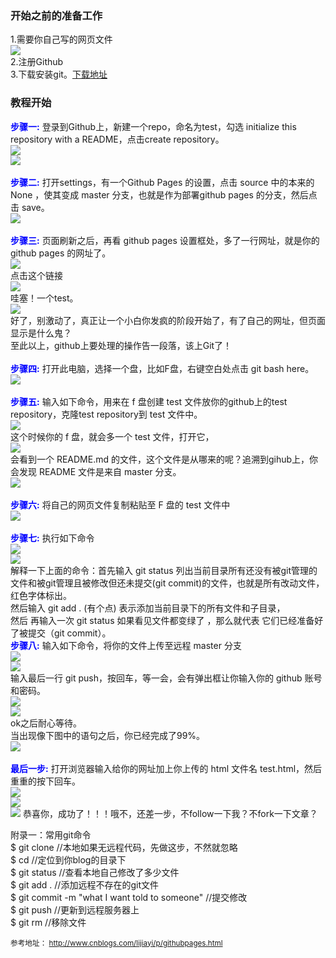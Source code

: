 ### 开始之前的准备工作
1.需要你自己写的网页文件  
![](https://github.com/LucienJan/How-to-preview-your-HTML-on-github/raw/master/src/images/1.png)  
2.注册Github  
3.下载安装git。[下载地址](https://git-scm.com/downloads)

### 教程开始  
<strong style="color:blue;">步骤一:</strong>
登录到Github上，新建一个repo，命名为test，勾选 initialize this repository with a README，点击create repository。  
![](https://github.com/LucienJan/How-to-preview-your-HTML-on-github/raw/master/src/images/2.png)  
![](https://github.com/LucienJan/How-to-preview-your-HTML-on-github/raw/master/src/images/3.png)  
<br />
<strong style="color:blue;">步骤二:</strong>
打开settings，有一个Github Pages 的设置，点击 source 中的本来的 None ，使其变成 master 分支，也就是作为部署github pages 的分支，然后点击 save。  
![](https://github.com/LucienJan/How-to-preview-your-HTML-on-github/raw/master/src/images/4.png)  
<br />
<strong style="color:blue;">步骤三:</strong>
页面刷新之后，再看 github pages 设置框处，多了一行网址，就是你的 github pages 的网址了。  
![](https://github.com/LucienJan/How-to-preview-your-HTML-on-github/raw/master/src/images/5.png)  
点击这个链接  
![](https://github.com/LucienJan/How-to-preview-your-HTML-on-github/raw/master/src/images/6.png)  
哇塞！一个test。  
![](https://github.com/LucienJan/How-to-preview-your-HTML-on-github/raw/master/src/images/7.jpg)  
好了，别激动了，真正让一个小白你发疯的阶段开始了，有了自己的网址，但页面显示是什么鬼？  
至此以上，github上要处理的操作告一段落，该上Git了！  
<br />
<strong style="color:blue;">步骤四:</strong>
打开此电脑，选择一个盘，比如F盘，右键空白处点击 git bash here。  
![](https://github.com/LucienJan/How-to-preview-your-HTML-on-github/raw/master/src/images/8.png)  
<br />
<strong style="color:blue;">步骤五:</strong>
输入如下命令，用来在 f 盘创建 test 文件放你的github上的test repository，克隆test repository到 test 文件中。  
![](https://github.com/LucienJan/How-to-preview-your-HTML-on-github/raw/master/src/images/9.png)  
这个时候你的 f 盘，就会多一个 test 文件，打开它，  
![](https://github.com/LucienJan/How-to-preview-your-HTML-on-github/raw/master/src/images/10.png)  
会看到一个 README.md 的文件，这个文件是从哪来的呢？追溯到gihub上，你会发现 README 文件是来自 master 分支。  
![](https://github.com/LucienJan/How-to-preview-your-HTML-on-github/raw/master/src/images/11.jpg)  
<br />
<strong style="color:blue;">步骤六:</strong>
将自己的网页文件复制粘贴至 F 盘的 test 文件中  
![](https://github.com/LucienJan/How-to-preview-your-HTML-on-github/raw/master/src/images/12.png)  
<br />
<strong style="color:blue;">步骤七:</strong>
执行如下命令  
![](https://github.com/LucienJan/How-to-preview-your-HTML-on-github/raw/master/src/images/13.png)  
![](https://github.com/LucienJan/How-to-preview-your-HTML-on-github/raw/master/src/images/14.png)  
解释一下上面的命令：首先输入  git status   列出当前目录所有还没有被git管理的文件和被git管理且被修改但还未提交(git commit)的文件，也就是所有改动文件，红色字体标出。  
然后输入 git add .  (有个点) 表示添加当前目录下的所有文件和子目录，  
然后 再输入一次 git status 如果看见文件都变绿了 ，那么就代表 它们已经准备好了被提交（git commit）。
<br />
<strong style="color:blue;">步骤八:</strong>
输入如下命令，将你的文件上传至远程 master 分支  
![](https://github.com/LucienJan/How-to-preview-your-HTML-on-github/raw/master/src/images/15.png)  
![](https://github.com/LucienJan/How-to-preview-your-HTML-on-github/raw/master/src/images/16.png)  
输入最后一行 git push，按回车，等一会，会有弹出框让你输入你的 github 账号和密码。  
![](https://github.com/LucienJan/How-to-preview-your-HTML-on-github/raw/master/src/images/17.png)  
![](https://github.com/LucienJan/How-to-preview-your-HTML-on-github/raw/master/src/images/18.png)  
ok之后耐心等待。  
当出现像下图中的语句之后，你已经完成了99%。  
![](https://github.com/LucienJan/How-to-preview-your-HTML-on-github/raw/master/src/images/19.png)  
<br />
<strong style="color:blue;">最后一步:</strong>
打开浏览器输入给你的网址加上你上传的 html 文件名 test.html，然后重重的按下回车。  
![](https://github.com/LucienJan/How-to-preview-your-HTML-on-github/raw/master/src/images/20.png)  
![](https://github.com/LucienJan/How-to-preview-your-HTML-on-github/raw/master/src/images/21.png)  
![](https://github.com/LucienJan/How-to-preview-your-HTML-on-github/raw/master/src/images/22.png)
恭喜你，成功了！！！哦不，还差一步，不follow一下我？不fork一下文章？
<br />

附录一：常用git命令  
$ git clone		//本地如果无远程代码，先做这步，不然就忽略  
$ cd			//定位到你blog的目录下  
$ git status	//查看本地自己修改了多少文件  
$ git add .		//添加远程不存在的git文件  
$ git commit -m "what I want told to someone" //提交修改  
$ git push		//更新到远程服务器上  
$ git rm		//移除文件  




<sub>参考地址：
<a target="_blank" href="http://www.cnblogs.com/lijiayi/p/githubpages.html">http://www.cnblogs.com/lijiayi/p/githubpages.html</a>
</sub>
